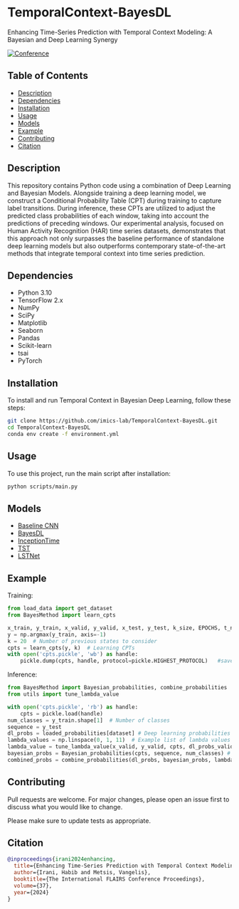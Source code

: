 # TemporalContext-BayesDL
Enhancing Time-Series Prediction with Temporal Context Modeling: A Bayesian and Deep Learning Synergy

[![Conference](https://img.shields.io/badge/Conference-2024-4b44ce.svg)](https://journals.flvc.org/FLAIRS/article/view/135583)

## Table of Contents
- [Description](#description)
- [Dependencies](#dependencies)
- [Installation](#installation)
- [Usage](#usage)
- [Models](#models)
- [Example](#Example)
- [Contributing](#contributing)
- [Citation](#citation)

## Description
This repository contains Python code using a combination of Deep Learning and Bayesian Models. Alongside training a deep learning model, we construct a Conditional Probability Table (CPT) during training to capture label transitions. During inference, these CPTs are utilized to adjust the predicted class probabilities of each window, taking into account the predictions of preceding windows. Our experimental analysis, focused on Human Activity Recognition (HAR) time series datasets, demonstrates that this approach not only surpasses the baseline performance of standalone deep learning models but also outperforms contemporary state-of-the-art methods that integrate temporal context into time series prediction.


## Dependencies
- Python 3.10
- TensorFlow 2.x
- NumPy
- SciPy
- Matplotlib
- Seaborn
- Pandas
- Scikit-learn
- tsai
- PyTorch

## Installation

To install and run Temporal Context in Bayesian Deep Learning, follow these steps:

```bash
git clone https://github.com/imics-lab/TemporalContext-BayesDL.git
cd TemporalContext-BayesDL
conda env create -f environment.yml

```

## Usage

To use this project, run the main script after installation:

```bash
python scripts/main.py

```

## Models
  - [Baseline CNN](https://github.com/imics-lab/TemporalContext-BayesDL/blob/main/scripts/Baseline_CNN.ipynb)
  - [BayesDL](https://github.com/imics-lab/TemporalContext-BayesDL/blob/main/scripts/Bayesian_Method.ipynb) 
  - [InceptionTime](https://github.com/hfawaz/InceptionTime)
  - [TST](https://github.com/gzerveas/mvts_transformer)
  - [LSTNet](https://github.com/laiguokun/LSTNet)

## Example
Training:

```python 
from load_data import get_dataset
from BayesMethod import learn_cpts

x_train, y_train, x_valid, y_valid, x_test, y_test, k_size, EPOCHS, t_names = get_dataset(dataset)
y = np.argmax(y_train, axis=-1) 
k = 20  # Number of previous states to consider
cpts = learn_cpts(y, k)  # Learning CPTs
with open('cpts.pickle', 'wb') as handle: 
    pickle.dump(cpts, handle, protocol=pickle.HIGHEST_PROTOCOL)   #save the CPTs from the training phase and use them later in the inference phase
  ```
Inference:

```python
from BayesMethod import Bayesian_probabilities, combine_probabilities
from utils import tune_lambda_value

with open('cpts.pickle', 'rb') as handle:
    cpts = pickle.load(handle)
num_classes = y_train.shape[1]  # Number of classes
sequence = y_test
dl_probs = loaded_probabilities[dataset] # Deep learning probabilities
lambda_values = np.linspace(0, 1, 11)  # Example list of lambda values
lambda_value = tune_lambda_value(x_valid, y_valid, cpts, dl_probs_valid, lambda_values)
bayesian_probs = Bayesian_probabilities(cpts, sequence, num_classes) # Calculating Bayesian probabilities
combined_probs = combine_probabilities(dl_probs, bayesian_probs, lambda_value) # Combining probabilities
  ```

<!-- CONTRIBUTING -->
## Contributing
Pull requests are welcome. For major changes, please open an issue first to discuss what you would like to change.

Please make sure to update tests as appropriate.

<!-- CITATION -->
## Citation


```bibtex
@inproceedings{irani2024enhancing,
  title={Enhancing Time-Series Prediction with Temporal Context Modeling: A Bayesian and Deep Learning Synergy},
  author={Irani, Habib and Metsis, Vangelis},
  booktitle={The International FLAIRS Conference Proceedings},
  volume={37},
  year={2024}
}
```
